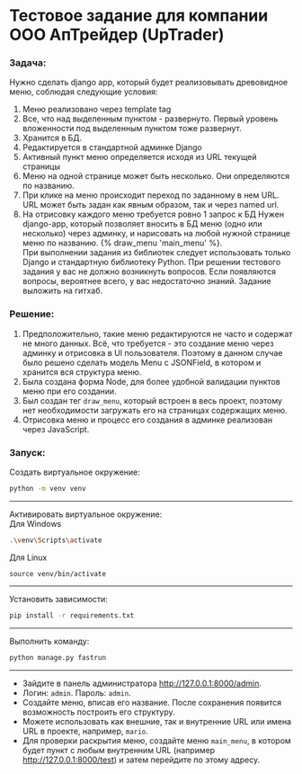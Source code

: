 # Тестовое задание для компании <br /> ООО АпТрейдер (UpTrader)

### Задача:
Нужно сделать django app, который будет реализовывать древовидное меню, соблюдая следующие условия:
1) Меню реализовано через template tag
2) Все, что над выделенным пунктом - развернуто. Первый уровень вложенности под выделенным пунктом тоже развернут.
3) Хранится в БД.
4) Редактируется в стандартной админке Django
5) Активный пункт меню определяется исходя из URL текущей страницы
6) Меню на одной странице может быть несколько. Они определяются по названию.
7) При клике на меню происходит переход по заданному в нем URL. URL может быть задан как явным образом, так и через
named url.
8) На отрисовку каждого меню требуется ровно 1 запрос к БД
 Нужен django-app, который позволяет вносить в БД меню (одно или несколько) через админку, и нарисовать на любой нужной
странице меню по названию.
 {% draw_menu 'main_menu' %}.<br />
При выполнении задания из библиотек следует использовать только Django и стандартную библиотеку Python.
При решении тестового задания у вас не должно возникнуть вопросов. Если появляются вопросы, вероятнее всего, у вас
недостаточно знаний.
Задание выложить на гитхаб.

### Решение:
1) Предположительно, такие меню редактируются не часто и содержат не много данных. Всё, что требуется - это создание
меню через админку и отрисовка в UI пользователя. Поэтому в данном случае было решено сделать модель Menu с JSONField,
в котором и хранится вся структура меню.
2) Была создана форма Node, для более удобной валидации пунктов меню при его создании.
3) Был создан тег ```draw_menu```, который встроен в весь проект, поэтому нет необходимости загружать его на страницах
содержащих меню.
4) Отрисовка меню и процесс его создания в админке реализован через JavaScript.

### Запуск:
Создать виртуальное окружение:
```sh
python -m venv venv
```
------------------------
Активировать виртуальное окружение: <br />
Для Windows
```sh
.\venv\Scripts\activate
```
Для Linux
```linux
source venv/bin/activate
```
------------------------
Установить зависимости:
```sh
pip install -r requirements.txt
```
------------------------
Выполнить команду:
```sh
python manage.py fastrun
```
------------------------
- Зайдите в панель администратора http://127.0.0.1:8000/admin. <br />
- Логин: ```admin```. Пароль: ```admin```. <br />
- Создайте меню, вписав его название. После сохранения появится возможность построить его структуру.
- Можете использовать как внешние, так и внутренние URL или имена URL в проекте, например, ```mario```.
- Для проверки раскрытия меню, создайте меню ```main_menu```, в котором будет пункт с любым внутренним URL
(например http://127.0.0.1:8000/test) и затем перейдите по этому адресу.
